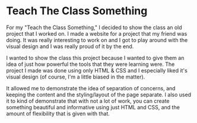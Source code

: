 # Teach The Class Something

For my "Teach the Class Something," I decided to show the class an old project
that I worked on. I made a website for a project that my friend was doing. It
was really interesting to work on and I got to play around with the visual
design and I was really proud of it by the end.

I wanted to show the class this project because I wanted to give them an idea of
just how powerful the tools that they were learning were. The project I made was
done using only HTML & CSS and I especially liked it's visual design (of course,
I'm a little biased in the matter).

It allowed me to demonstrate the idea of separation of concerns, and keeping the
content and the styling/layout of the page separate. I also used it to kind of
demonstrate that with not a lot of work, you can create something beautiful and
informative using just HTML and CSS, and the amount of flexibility that is given
with that.
